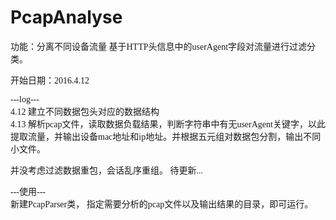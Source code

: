 # PcapAnalyse
<font face="微软雅黑">
功能：分离不同设备流量
基于HTTP头信息中的userAgent字段对流量进行过滤分类。

开始日期：2016.4.12

---log---  
4.12 建立不同数据包头对应的数据结构  
4.13 解析pcap文件，读取数据负载结果，判断字符串中有无userAgent关键字，以此提取流量，并输出设备mac地址和ip地址。并根据五元组对数据包分割，输出不同小文件。

并没考虑过滤数据重包，会话乱序重组。
待更新...


---使用---  
新建PcapParser类， 指定需要分析的pcap文件以及输出结果的目录，即可运行。
